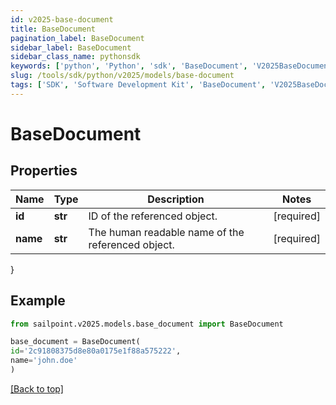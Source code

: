 ```yaml
---
id: v2025-base-document
title: BaseDocument
pagination_label: BaseDocument
sidebar_label: BaseDocument
sidebar_class_name: pythonsdk
keywords: ['python', 'Python', 'sdk', 'BaseDocument', 'V2025BaseDocument']
slug: /tools/sdk/python/v2025/models/base-document
tags: ['SDK', 'Software Development Kit', 'BaseDocument', 'V2025BaseDocument']
---
```


# BaseDocument

## Properties

| Name | Type | Description | Notes |
| --- | --- | --- | --- |
| **id** | **str** | ID of the referenced object. | [required] |
| **name** | **str** | The human readable name of the referenced object. | [required] |

}

## Example

```python
from sailpoint.v2025.models.base_document import BaseDocument

base_document = BaseDocument(
id='2c91808375d8e80a0175e1f88a575222',
name='john.doe'
)

```

[[Back to top]](#)
